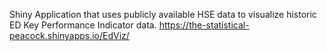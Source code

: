 Shiny Application that uses publicly available HSE data to visualize historic ED Key Performance Indicator data.
https://the-statistical-peacock.shinyapps.io/EdViz/
